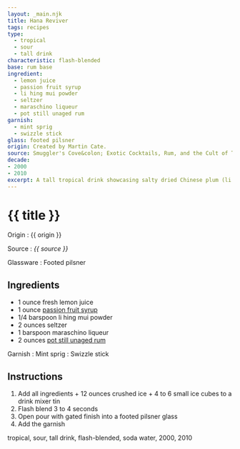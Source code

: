 ```yaml
---
layout: _main.njk
title: Hana Reviver
tags: recipes
type:
  - tropical
  - sour
  - tall drink
characteristic: flash-blended
base: rum base
ingredient:
  - lemon juice
  - passion fruit syrup
  - li hing mui powder
  - seltzer
  - maraschino liqueur
  - pot still unaged rum
garnish:
  - mint sprig
  - swizzle stick
glass: footed pilsner
origin: Created by Martin Cate.
source: Smuggler's Cove&colon; Exotic Cocktails, Rum, and the Cult of Tiki
decade:
- 2000
- 2010
excerpt: A tall tropical drink showcasing salty dried Chinese plum (li hing mui), by Martin Cate.
---
```

<!-- markdownlint-disable MD025 -->
# {{ title }}
<!-- markdownlint-enable MD025 -->

Origin
  : {{ origin }}

Source
  : <cite><span data-pagefind-filter="Source">{{ source }}</span></cite>

Glassware
  : <span data-pagefind-filter="Glassware">Footed pilsner</span>

## Ingredients

* 1 ounce fresh lemon juice
* 1 ounce [passion fruit syrup](/mixes/passion-fruit-syrup)
* 1/4 barspoon li hing mui powder
* 2 ounces seltzer
* 1 barspoon maraschino liqueur
* 2 ounces [pot still unaged rum](/rums/00-rum-pot-still-unaged/)

Garnish
  : <span data-pagefind-filter="Garnish">Mint sprig</span>
  : <span data-pagefind-filter="Garnish">Swizzle stick</span>

## Instructions

1. Add all ingredients + 12 ounces crushed ice + 4 to 6 small ice cubes to a drink mixer tin
2. Flash blend 3 to 4 seconds
3. Open pour with gated finish into a footed pilsner glass
4. Add the garnish

<div
  class="sr-only"
  data-cat[0]="Drink"
  data-type[0]="Tropical"
  data-type[1]="Sour"
  data-type[2]="Tall drink"
  data-char[0]="Flash-blended"
  data-base[0]="Rum/Cane spirits"
  data-ingredient[0]="Lemon juice"
  data-ingredient[1]="Passion fruit syrup"
  data-ingredient[2]="Li hing mui powder"
  data-ingredient[3]="Seltzer"
  data-ingredient[4]="Soda water"
  data-ingredient[5]="Luxardo maraschino liqueur"
  data-ingredient[6]="Maraschino liqueur"
  data-ingredient[7]="Pot still unaged rum"
  data-pantry[0]="Li hing mui powder"
  data-pantry[1]="Mint sprig"
  data-juice[0]="Lemon juice"
  data-syrup[0]="Passion fruit syrup"
  data-liquor[0]="Luxardo maraschino liqueur"
  data-liquor[1]="Maraschino liqueur"
  data-liquor[2]="Pot still unaged rum"
  data-soda[0]="Seltzer"
  data-soda[1]="Soda water"
  data-origin[0]="Martin Cate"
  data-decade[0]="2000"
  data-decade[1]="2010"
  data-pagefind-filter="
    Category[data-cat[0]],
    Type[data-type[0]],
    Type[data-type[1]],
    Type[data-type[2]],
    Characteristic[data-char[0]],
    Base[data-base[0]],
    Ingredient[data-ingredient[0]],
    Ingredient[data-ingredient[1]],
    Ingredient[data-ingredient[2]],
    Ingredient[data-ingredient[3]],
    Ingredient[data-ingredient[4]],
    Ingredient[data-ingredient[5]],
    Ingredient[data-ingredient[6]],
    Ingredient[data-ingredient[7]],
    Pantry[data-pantry[0]],
    Pantry[data-pantry[1]],
    Juice[data-juice[0]],
    Syrup[data-syrup[0]],
    Liquor[data-liquor[0]],
    Liquor[data-liquor[1]],
    Liquor[data-liquor[2]],
    Soda & seltzer[data-soda[0]],
    Soda & seltzer[data-soda[1]],
    Origin[data-origin[0]],
    Decade[data-decade[0]],
    Decade[data-decade[1]]
  "
>
</div>

<div class="keywords" aria-hidden>tropical, sour, tall drink, flash-blended, soda water, 2000, 2010</div>
